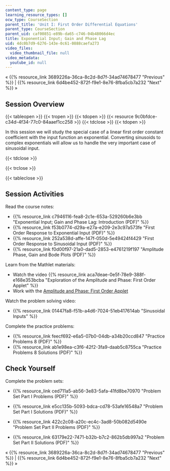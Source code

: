 ```yaml
---
content_type: page
learning_resource_types: []
ocw_type: CourseSection
parent_title: 'Unit I: First Order Differential Equations'
parent_type: CourseSection
parent_uid: caf00851-e89b-da65-c746-04b48066d4ec
title: Exponential Input; Gain and Phase Lag
uid: 4dc0b7d9-6276-143e-0c61-0888caefa273
video_files:
  video_thumbnail_file: null
video_metadata:
  youtube_id: null
---
```


« {{% resource_link 3689226a-36ca-8c2d-8d7f-34ad74678477 "Previous" %}} | {{% resource_link 6d4be452-872f-f9e1-8e76-8fba5cb7a232 "Next" %}} »

Session Overview
----------------

{{< tableopen >}}
{{< tropen >}}
{{< tdopen >}}
{{< resource 9c0bfdce-c34d-4f34-77c0-84aaef1cc258 >}}
{{< tdclose >}}
{{< tdopen >}}


In this session we will study the special case of a linear first order constant coefficient with the input function an exponential. Converting sinusoids to complex exponentials will allow us to handle the very important case of sinusoidal input.


{{< tdclose >}}

{{< trclose >}}

{{< tableclose >}}

Session Activities
------------------

Read the course notes:

*   {{% resource_link c7946116-fea8-2c1e-653a-529260b6e3bb "Exponential Input; Gain and Phase Lag: Introduction (PDF)" %}}
*   {{% resource_link f53b0774-d29a-e27a-e209-2e3c97a573fe "First Order Response to Exponential Input (PDF)" %}}
*   {{% resource_link 252a538d-affe-147f-050d-5e49424f4429 "First Order Response to Sinusoidal Input (PDF)" %}}
*   {{% resource_link f0d00f97-21a0-dad5-2853-e4761219f197 "Amplitude Phase, Gain and Bode Plots (PDF)" %}}

Learn from the Mathlet materials:

*   Watch the video {{% resource_link aca7deae-0e5f-78e9-388f-e168e353bcba "Exploration of the Amplitude and Phase: First Order Applet" %}}
*   Work with the [Amplitude and Phase: First Order Applet](/ans7870/18/18.03SC/ampPhaseFirstOrder.html "Open in a new window.")

Watch the problem solving video:

*   {{% resource_link 01447fa8-f51b-a4d6-7024-51eb417614ab "Sinusoidal Inputs" %}}

Complete the practice problems:

*   {{% resource_link feecf692-e6a5-07b0-04db-a34b20ccd847 "Practice Problems 8 (PDF)" %}}
*   {{% resource_link ab1e98ea-c3f6-42f2-3fa9-daab5c8755ca "Practice Problems 8 Solutions (PDF)" %}}

Check Yourself
--------------

Complete the problem sets:

*   {{% resource_link ced711a5-ab56-3e83-5afa-41fd8be70970 "Problem Set Part I Problems (PDF)" %}}
*   {{% resource_link e5cc135b-5093-bdca-cd78-53afe16548a7 "Problem Set Part I Solutions (PDF)" %}}
  
*   {{% resource_link 422c2c08-a20c-ec4c-3ad8-50b082d5490e "Problem Set Part II Problems (PDF)" %}}
*   {{% resource_link 63179e22-7471-b32b-b7c2-862b5db997a2 "Problem Set Part II Solutions (PDF)" %}}

« {{% resource_link 3689226a-36ca-8c2d-8d7f-34ad74678477 "Previous" %}} | {{% resource_link 6d4be452-872f-f9e1-8e76-8fba5cb7a232 "Next" %}} »